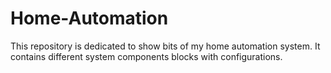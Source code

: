 # Home-Automation
This repository is dedicated to show bits of my home automation system. It contains different system components blocks with configurations.
